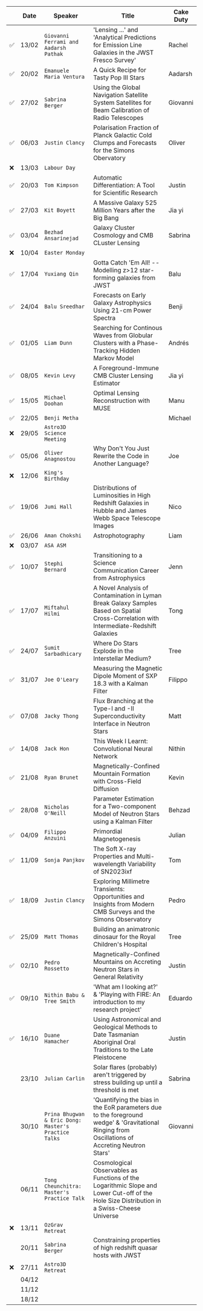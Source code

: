 
| | Date| Speaker | Title | Cake Duty |
| --- | --- | --- | --- | --- |
| ✅ | 13/02 | `Giovanni Ferrami and Aadarsh Pathak` | 'Lensing ...' and 'Analytical Predictions for Emission Line Galaxies in the JWST Fresco Survey'| Rachel |
| ✅ | 20/02 | `Emanuele Maria Ventura` | A Quick Recipe for Tasty Pop III Stars | Aadarsh |
| ✅ | 27/02 | `Sabrina Berger` | Using the Global Navigation Satellite System Satellites for Beam Calibration of Radio Telescopes | Giovanni |
| ✅ | 06/03 | `Justin Clancy` | Polarisation Fraction of Planck Galactic Cold Clumps and Forecasts for the Simons Obervatory | Oliver |
| ❌ | 13/03 | `Labour Day` | | |
| ✅ | 20/03 | `Tom Kimpson` | Automatic Differentiation: A Tool for Scientific Research | Justin |
| ✅ | 27/03 | `Kit Boyett` | A Massive Galaxy 525 Million Years after the Big Bang | Jia yi |
| ✅ | 03/04 | `Bezhad Ansarinejad` | Galaxy Cluster Cosmology and CMB CLuster Lensing | Sabrina |
| ❌ | 10/04 | `Easter Monday` | | |
| ✅ | 17/04 | `Yuxiang Qin` | Gotta Catch 'Em All! -- Modelling z>12 star-forming galaxies from JWST | Balu |
| ✅ | 24/04 | `Balu Sreedhar`| Forecasts on Early Galaxy Astrophysics Using 21-cm Power Spectra | Benji |
| ✅ | 01/05 | `Liam Dunn` | Searching for Continous Waves from Globular Clusters with a Phase-Tracking Hidden Markov Model | Andrés |
| ✅ | 08/05 | `Kevin Levy` | A Foreground-Immune CMB Cluster Lensing Estimator | Jia yi |
| ✅ | 15/05 | `Michael Doohan` | Optimal Lensing Reconstruction with MUSE | Manu |
| ✅ | 22/05 | `Benji Metha` | | Michael |
| ❌ | 29/05 | `Astro3D Science Meeting` | | |
| ✅ | 05/06 | `Oliver Anagnostou` | Why Don't You Just Rewrite the Code in Another Language? | Joe |
| ❌ | 12/06 | `King's Birthday` | | |
| ✅ | 19/06 | `Jumi Hall` | Distributions of Luminosities in High Redshift Galaxies in Hubble and James Webb Space Telescope Images | Nico |
| ✅ | 26/06 | `Aman Chokshi` | Astrophotography | Liam |
| ❌ | 03/07 | `ASA ASM` | | |
| ✅ | 10/07 | `Stephi Bernard` | Transitioning to a Science Communication Career from Astrophysics | Jenn |
| ✅ | 17/07 | `Miftahul Hilmi` | A Novel Analysis of Contamination in Lyman Break Galaxy Samples Based on Spatial Cross-Correlation with Intermediate-Redshift Galaxies | Tong |
| ✅ | 24/07 | `Sumit Sarbadhicary` | Where Do Stars Explode in the Interstellar Medium? | Tree |
| ✅ | 31/07 | `Joe O'Leary` | Measuring the Magnetic Dipole Moment of SXP 18.3 with a Kalman Filter | Filippo |
| ✅ | 07/08 | `Jacky Thong` | Flux Branching at the Type-I and -II Superconductivity Interface in Neutron Stars | Matt |
| ✅ | 14/08 | `Jack Hon` | This Week I Learnt: Convolutional Neural Network | Nithin |
| ✅ | 21/08 | `Ryan Brunet` | Magnetically-Confined Mountain Formation with Cross-Field Diffusion | Kevin |
| ✅ | 28/08 | `Nicholas O'Neill` | Parameter Estimation for a Two-component Model of Neutron Stars using a Kalman Filter | Behzad |
| ✅ | 04/09 | `Filippo Anzuini` | Primordial Magnetogenesis | Julian |
| ✅ | 11/09 | `Sonja Panjkov` | The Soft X-ray Properties and Multi-wavelength Variability of SN2023ixf | Tom |
| ✅ | 18/09 | `Justin Clancy` | Exploring Millimetre Transients: Opportunities and Insights from Modern CMB Surveys and the Simons Observatory | Pedro |
| ✅ | 25/09 | `Matt Thomas` | Building an animatronic dinosaur for the Royal Children's Hospital | Tree |
| ✅ | 02/10 | `Pedro Rossetto` | Magnetically-Confined Mountains on Accreting Neutron Stars in General Relativity | Justin |
| ✅ | 09/10 | `Nithin Babu & Tree Smith` | 'What am I looking at?' & 'Playing with FIRE: An introduction to my research project' | Eduardo |
| ✅ | 16/10 | `Duane Hamacher` | Using Astronomical and Geological Methods to Date Tasmanian Aboriginal Oral Traditions to the Late Pleistocene | Justin |
| | 23/10 | `Julian Carlin` | Solar flares (probably) aren't triggered by stress building up until a threshold is met | Sabrina |
| | 30/10 | `Prina Bhugwan & Eric Dong: Master's Practice Talks` | 'Quantifying the bias in the EoR parameters due to the foreground wedge'  & 'Gravitational Ringing from Oscillations of Accreting Neutron Stars'| Giovanni |
| | 06/11 | `Tong Cheunchitra: Master's Practice Talk` | Cosmological Observables as Functions of the Logarithmic Slope and Lower Cut-off of the Hole Size Distribution in a Swiss-Cheese Universe | |
| ❌ | 13/11 | `OzGrav Retreat` | | |
| | 20/11 | `Sabrina Berger` | Constraining properties of high redshift quasar hosts with JWST | |
| ❌ | 27/11 | `Astro3D Retreat` | | |
| | 04/12 | | | |
| | 11/12 | | | |
| | 18/12 | | | |
